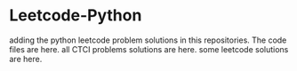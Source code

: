 # Leetcode-Python
adding the python leetcode problem solutions in this repositories. 
The code files are here.
all CTCI problems solutions are here.
some leetcode solutions are here.
































































































































































































































































































































































